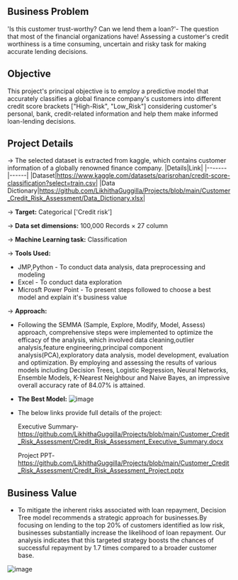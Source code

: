## Business Problem
'Is this customer trust-worthy? Can we lend them a loan?'- The question that most of the financial organizations have! Assessing a customer's credit worthiness is a time consuming, uncertain and risky task for making accurate lending decisions. 

## Objective
This project's principal objective is to employ a predictive model that accurately classifies a global finance company's customers into different credit score brackets ["High-Risk", "Low_Risk"] considering customer's personal, bank, credit-related information and help them make informed loan-lending decisions.

## Project Details
-> The selected dataset is extracted from kaggle, which contains customer information of a globally renowned finance company.
|Details|Link|
|-------|------|
|Dataset|https://www.kaggle.com/datasets/parisrohan/credit-score-classification?select=train.csv|
|Data Dictionary|https://github.com/LikhithaGuggilla/Projects/blob/main/Customer_Credit_Risk_Assessment/Data_Dictionary.xlsx|

-> **Target:** Categorical ['Credit risk'] 

-> **Data set dimensions:** 100,000 Records × 27 column

-> **Machine Learning task:** Classification

-> **Tools Used:**
* JMP,Python - To conduct data analysis, data preprocessing and modeling
* Excel - To conduct data exploration
* Microsft Power Point - To present steps followed to choose a best model and explain it's business value

-> **Approach:**
* Following the SEMMA (Sample, Explore, Modify, Model, Assess) approach, comprehensive steps were implemented to optimize the efficacy of the analysis, which involved data cleaning,outlier analysis,feature engineering,principal component analysis(PCA),exploratory data analysis, model development, evaluation and optimization. By employing and assessing the results of various models including Decision Trees, Logistic Regression, Neural Networks, Ensemble Models, K-Nearest Neighbour and Naive Bayes, an impressive overall accuracy rate of 84.07% is attained.
* **The Best Model:**
  ![image](https://github.com/LikhithaGuggilla/Projects/assets/159668644/a59cef91-2269-41db-be47-324287170ec3)

* The below links provide full details of the project:
  
  Executive Summary-https://github.com/LikhithaGuggilla/Projects/blob/main/Customer_Credit_Risk_Assessment/Credit_Risk_Assessment_Executive_Summary.docx
  
  Project PPT-https://github.com/LikhithaGuggilla/Projects/blob/main/Customer_Credit_Risk_Assessment/Credit_Risk_Assessment_Project.pptx

## Business Value
* To mitigate the inherent risks associated with loan repayment, Decision Tree model recommends a strategic approach for businesses.By focusing on lending to the top 20% of customers identified as low risk, businesses substantially increase the likelihood of loan repayment. Our analysis indicates that this targeted strategy boosts the chances of successful repayment by 1.7 times compared to a broader customer base.

![image](https://github.com/LikhithaGuggilla/Projects/assets/159668644/a291bb52-19c2-47c0-99fb-392a18f65f97)




  



















